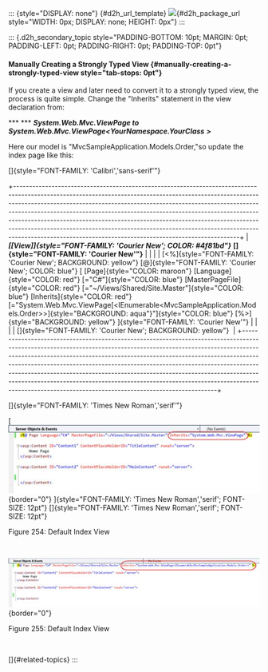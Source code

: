 ::: {style="DISPLAY: none"}
[](ms-xhelp:///?Id=d2h_url_template){#d2h_url_template} ![](!package_url!){#d2h_package_url style="WIDTH: 0px; DISPLAY: none; HEIGHT: 0px"}
:::

::: {.d2h_secondary_topic style="PADDING-BOTTOM: 10pt; MARGIN: 0pt; PADDING-LEFT: 0pt; PADDING-RIGHT: 0pt; PADDING-TOP: 0pt"}
#### Manually Creating a Strongly Typed View {#manually-creating-a-strongly-typed-view style="tab-stops: 0pt"}

If you create a view and later need to convert it to a strongly typed view, the process is quite simple. Change the \"Inherits\" statement in the view declaration from:

*** *** ***System.Web.Mvc.ViewPage to*** ***System.Web.Mvc.ViewPage\<YourNamespace.YourClass*** ***\>***

Here our model is "MvcSampleApplication.Models.Order,"so update the index page like this:

[]{style="FONT-FAMILY: 'Calibri','sans-serif'"} 

+----------------------------------------------------------------------------------------------------------------------------------------------------------------------------------------------------------------------------------------------------------------------------------------------------------------------------------------------------------------------------------------------------------------------------------------------------------------------------------------------------------------------------------------------------------+
| ***[\[View\]]{style="FONT-FAMILY: 'Courier New'; COLOR: #4f81bd"}*** **[]{style="FONT-FAMILY: 'Courier New'"}**                                                                                                                                                                                                                                                                                                                                                                                                                                          |
|                                                                                                                                                                                                                                                                                                                                                                                                                                                                                                                                                          |
| [\<%]{style="FONT-FAMILY: 'Courier New'; BACKGROUND: yellow"} [@]{style="FONT-FAMILY: 'Courier New'; COLOR: blue"} [ [Page]{style="COLOR: maroon"} [Language]{style="COLOR: red"} [=\"C#\"]{style="COLOR: blue"} [MasterPageFile]{style="COLOR: red"} [=\"\~/Views/Shared/Site.Master\"]{style="COLOR: blue"} [Inherits]{style="COLOR: red"} [=\"System.Web.Mvc.ViewPage[\<IEnumerable\<MvcSampleApplication.Models.Order\>\>]{style="BACKGROUND: aqua"}\"]{style="COLOR: blue"} [%\>]{style="BACKGROUND: yellow"} ]{style="FONT-FAMILY: 'Courier New'"} |
|                                                                                                                                                                                                                                                                                                                                                                                                                                                                                                                                                          |
| []{style="FONT-FAMILY: 'Courier New'; BACKGROUND: yellow"}                                                                                                                                                                                                                                                                                                                                                                                                                                                                                               |
+----------------------------------------------------------------------------------------------------------------------------------------------------------------------------------------------------------------------------------------------------------------------------------------------------------------------------------------------------------------------------------------------------------------------------------------------------------------------------------------------------------------------------------------------------------+

[]{style="FONT-FAMILY: 'Times New Roman','serif'"} 

[ ![](ImagesExt/image103_247.jpg){border="0"} ]{style="FONT-FAMILY: 'Times New Roman','serif'; FONT-SIZE: 12pt"} []{style="FONT-FAMILY: 'Times New Roman','serif'; FONT-SIZE: 12pt"}

Figure 254: Default Index View

 

![](ImagesExt/image103_248.jpg){border="0"}

Figure 255: Default Index View

 

[]{#related-topics}
:::

